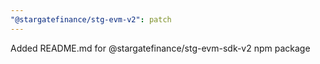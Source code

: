 ```yaml
---
"@stargatefinance/stg-evm-v2": patch
---
```


Added README.md for @stargatefinance/stg-evm-sdk-v2 npm package
